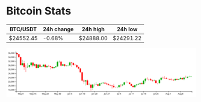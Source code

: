 # Bitcoin Stats

BTC/USDT|24h change|24h high|24h low|
|---|---|---|---|
|$24552.45|-0.68%|$24888.00|$24291.22|

<img src="./chart.svg">
